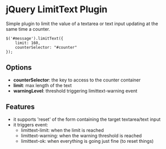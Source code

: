 jQuery LimitText Plugin
===

Simple plugin to limit the value of a textarea or text input updating at the same time a counter.

	$('#message').limitText({
  		limit: 160,
   	 	counterSelector: "#counter"
	}); 

Options
---
* **counterSelector**: the key to access to the counter container
* **limit**: max length of the text
* **warningLevel**: threshold triggering limittext-warning event

Features
---

* it supports 'reset' of the form containing the target textarea/text input
* it triggers event:
  * limittext-limit: when the limit is reached
  * limittext-warning: when the warning threshold is reached
  * limittext-ok: when everything is going just fine (to reset things)